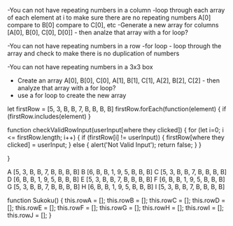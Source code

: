 -You can not have repeating numbers in a column
  -loop through each array of each element at i to make sure there are no repeating numbers
  A[0] compare to B[0] compare to C[0], etc
  -Generate a new array for columns [A[0], B[0], C[0], D[0]] - then analze that array with a for loop?
  
-You can not have repeating numbers in a row
  -for loop - loop through the array and check to make there is no duplication of numbers

-You can not have repeating numbers in a 3x3 box
  - Create an array A[0], B[0], C[0], A[1], B[1], C[1], A[2], B[2], C[2] - then analyze that array with a for loop?
  - use a for loop to create the new array


let firstRow = [5, 3, B, B, 7, B, B, B, B]
 firstRow.forEach(function(element) {
   if (firstRow.includes(element)
 }

function checkValidRowInput(userInput[where they clicked]) {
  for (let i=0; i <= firstRow.length; i++) {
    if (firstRow[i] != userInput)) {
      firstRow[where they clicked] = userInput;
    } else {
      alert('Not Valid Input');
      return false; 
    }
  }
  
}


A [5, 3, B, B, 7, B, B, B, B]
B [6, B, B, 1, 9, 5, B, B, B]
C [5, 3, B, B, 7, B, B, B, B]
D [6, B, B, 1, 9, 5, B, B, B]
E [5, 3, B, B, 7, B, B, B, B]
F [6, B, B, 1, 9, 5, B, B, B]
G [5, 3, B, B, 7, B, B, B, B]
H [6, B, B, 1, 9, 5, B, B, B]
I [5, 3, B, B, 7, B, B, B, B]


function Sukoku() {
  this.rowA = [];
  this.rowB = [];
  this.rowC = [];
  this.rowD = [];
  this.rowE = [];
  this.rowF = [];
  this.rowG = [];
  this.rowH = [];
  this.rowI = [];
  this.rowJ = [];
}